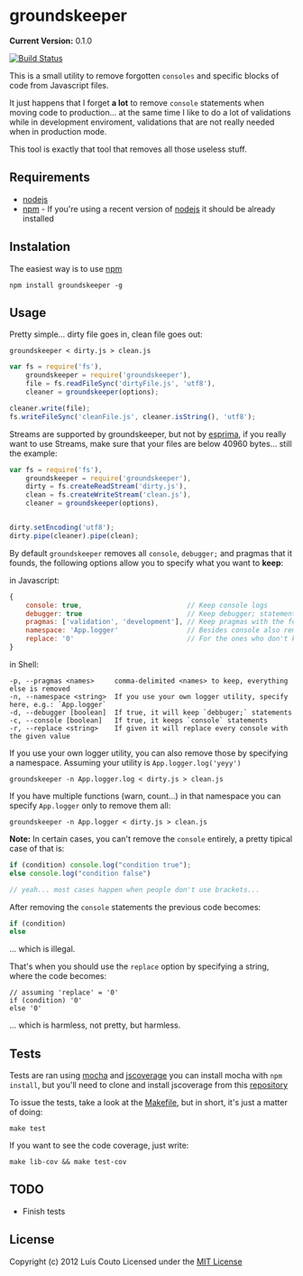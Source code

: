 groundskeeper
=============

__Current Version:__ 0.1.0

[![Build Status](https://secure.travis-ci.org/Couto/groundskeeper.png?branch=dev)](https://travis-ci.org/Couto/groundskeeper)

This is a small utility to remove forgotten `consoles` and specific blocks of code from Javascript files.

It just happens that I forget __a lot__ to remove `console` statements when moving code to production... at the same time I like to do a lot of validations while in development enviroment, validations that are not really needed when in production mode.

This tool is exactly that tool that removes all those useless stuff.

Requirements
------------
 - [nodejs](https://github.com/joyent/node)
 - [npm](https://github.com/isaacs/npm) - If you're using a recent version of [nodejs](https://github.com/joyent/node/tree/v0.6.18) it should be already installed

Instalation
-----------

The easiest way is to use [npm](https://github.com/isaacs/npm)

```shell
npm install groundskeeper -g
```

Usage
-----

Pretty simple... dirty file goes in, clean file goes out:

```shell
groundskeeper < dirty.js > clean.js
```

```javascript
var fs = require('fs'),
    groundskeeper = require('groundskeeper'),
    file = fs.readFileSync('dirtyFile.js', 'utf8'),
    cleaner = groundskeeper(options);

cleaner.write(file);
fs.writeFileSync('cleanFile.js', cleaner.isString(), 'utf8');
```

Streams are supported by groundskeeper, but not by [esprima](http://code.google.com/p/esprima/issues/detail?id=92&q=Enhancement), if you really want to use Streams, make sure that your files are below 40960 bytes... still the example:

```javascript
var fs = require('fs'),
    groundskeeper = require('groundskeeper'),
    dirty = fs.createReadStream('dirty.js'),
    clean = fs.createWriteStream('clean.js'),
    cleaner = groundskeeper(options),


dirty.setEncoding('utf8');
dirty.pipe(cleaner).pipe(clean);
```


By default `groundskeeper` removes all `console`, `debugger;` and pragmas that it founds, the following options allow you to specify what you want to __keep__:

in Javascript:

```javascript
{
    console: true,                          // Keep console logs
    debugger: true                          // Keep debugger; statements
    pragmas: ['validation', 'development'], // Keep pragmas with the following identifiers
    namespace: 'App.logger'                 // Besides console also remove functions in the given namespace,
    replace: '0'                            // For the ones who don't know how to write Javascript...
}
```

in Shell:

```shell
-p, --pragmas <names>     comma-delimited <names> to keep, everything else is removed
-n, --namespace <string>  If you use your own logger utility, specify here, e.g.: `App.logger`
-d, --debugger [boolean]  If true, it will keep `debbuger;` statements
-c, --console [boolean]   If true, it keeps `console` statements
-r, --replace <string>    If given it will replace every console with the given value
```

If you use your own logger utility, you can also remove those by specifying a namespace.
Assuming your utility is `App.logger.log('yeyy')`

```shell
groundskeeper -n App.logger.log < dirty.js > clean.js
```

If you have multiple functions (warn, count...) in that namespace you can specify `App.logger` only to remove them all:

```shell
groundskeeper -n App.logger < dirty.js > clean.js
```

__Note:__
In certain cases, you can't remove the `console` entirely, a pretty tipical case of that is:

```javascript
if (condition) console.log("condition true");
else console.log("condition false")

// yeah... most cases happen when people don't use brackets...
```

After removing the `console` statements the previous code becomes:

```javascript
if (condition)
else
```
... which is illegal.

That's when you should use the `replace` option by specifying a string, where the code becomes:

```
// assuming 'replace' = '0'
if (condition) '0'
else '0'
```
... which is harmless, not pretty, but harmless.


Tests
-----
Tests are ran using [mocha](http://visionmedia.github.com/mocha/) and [jscoverage](https://github.com/visionmedia/node-jscoverage) you can install mocha with `npm install`, but you'll need to clone and install jscoverage from this [repository](https://github.com/visionmedia/node-jscoverage)

To issue the tests, take a look at the [Makefile](https://github.com/Couto/groundskeeper/blob/master/Makefile), but in short, it's just a matter of doing:

```shell
make test
```

If you want to see the code coverage, just write:
```shell
make lib-cov && make test-cov
```

TODO
----
 * Finish tests

License
-------
Copyright (c) 2012 Luís Couto Licensed under the [MIT License](http://couto.mit-license.org)
